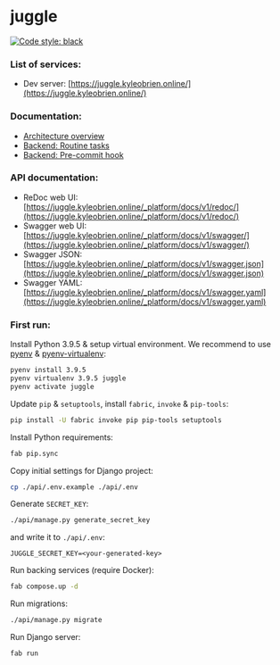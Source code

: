 # juggle

[![Code style: black](https://img.shields.io/badge/code%20style-black-000000.svg)](https://github.com/psf/black)

### List of services: ###

* Dev server: [https://juggle.kyleobrien.online/](https://juggle.kyleobrien.online/)

### Documentation: ###

* [Architecture overview](docs/architecture_overview.md)
* [Backend: Routine tasks](docs/commands.md)
* [Backend: Pre-commit hook](docs/pre_commit_hook.md)

### API documentation: ###

* ReDoc web UI: [https://juggle.kyleobrien.online/_platform/docs/v1/redoc/](https://juggle.kyleobrien.online/_platform/docs/v1/redoc/)
* Swagger web UI: [https://juggle.kyleobrien.online/_platform/docs/v1/swagger/](https://juggle.kyleobrien.online/_platform/docs/v1/swagger/)
* Swagger JSON: [https://juggle.kyleobrien.online/_platform/docs/v1/swagger.json](https://juggle.kyleobrien.online/_platform/docs/v1/swagger.json)
* Swagger YAML: [https://juggle.kyleobrien.online/_platform/docs/v1/swagger.yaml](https://juggle.kyleobrien.online/_platform/docs/v1/swagger.yaml)

### First run: ###

Install Python 3.9.5 & setup virtual environment. We recommend to use [pyenv](https://github.com/pyenv/pyenv) & [pyenv-virtualenv](https://github.com/pyenv/pyenv-virtualenv):

```bash
pyenv install 3.9.5
pyenv virtualenv 3.9.5 juggle
pyenv activate juggle
```

Update `pip` & `setuptools`, install `fabric`, `invoke` & `pip-tools`:

```bash
pip install -U fabric invoke pip pip-tools setuptools
```

Install Python requirements:

```bash
fab pip.sync
```

Copy initial settings for Django project:

```bash
cp ./api/.env.example ./api/.env
```

Generate `SECRET_KEY`:

```bash
./api/manage.py generate_secret_key
```

and write it to `./api/.env`:

```
JUGGLE_SECRET_KEY=<your-generated-key>
```

Run backing services (require Docker):

```bash
fab compose.up -d
```

Run migrations:

```bash
./api/manage.py migrate
```

Run Django server:

```bash
fab run
```
